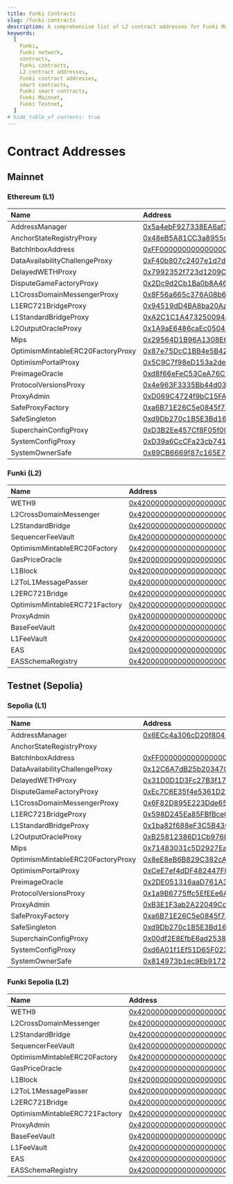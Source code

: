 ```yaml
---
title: Funki Contracts
slug: /funki-contracts
description: A comprehensive list of L2 contract addresses for Funki Mainnet and Funki Testnet, including links to their respective blockchain explorers.
keywords:
  [
    Funki,
    Funki network,
    contracts,
    Funki contracts,
    L2 contract addresses,
    Funki contract addresses,
    smart contracts,
    Funki smart contracts,
    Funki Mainnet,
    Funki Testnet,
  ]
# hide_table_of_contents: true
---
```


# Contract Addresses

## Mainnet

### Ethereum (L1)

| Name                              | Address                                                                                                               |
| :-------------------------------- | :-------------------------------------------------------------------------------------------------------------------- |
| AddressManager                    | [0x5a4ebF927338EA6af377caEee99C85088908f57D](https://funkiscan.io/address/0x5a4ebF927338EA6af377caEee99C85088908f57D) |
| AnchorStateRegistryProxy          | [0x48eB5A81CC3a8955d0DabD6eEd45ac09C7c1889f](https://funkiscan.io/address/0x48eB5A81CC3a8955d0DabD6eEd45ac09C7c1889f) |
| BatchInboxAddress                 | [0xFF00000000000000000000000000000084bb84bb](https://funkiscan.io/address/0xFF00000000000000000000000000000084bb84bb) |
| DataAvailabilityChallengeProxy    | [0xF40b807c2407e1d7dabb85f3ceefd5EACc7bF3CD](https://funkiscan.io/address/0xF40b807c2407e1d7dabb85f3ceefd5EACc7bF3CD) |
| DelayedWETHProxy                  | [0x7992352f723d1209CDd9B786dEF1fBd8DC6511DB](https://funkiscan.io/address/0x7992352f723d1209CDd9B786dEF1fBd8DC6511DB) |
| DisputeGameFactoryProxy           | [0x2Dc9d2Cb1Ba0b8A46AE252ab4FBE1ad5C5c3B795](https://funkiscan.io/address/0x2Dc9d2Cb1Ba0b8A46AE252ab4FBE1ad5C5c3B795) |
| L1CrossDomainMessengerProxy       | [0x8F56a665c376A08b604DD32ee6E88667A6093172](https://funkiscan.io/address/0x8F56a665c376A08b604DD32ee6E88667A6093172) |
| L1ERC721BridgeProxy               | [0x94519dD4BA8ba20Aaad14f7C6cD00fa1bB0192E9](https://funkiscan.io/address/0x94519dD4BA8ba20Aaad14f7C6cD00fa1bB0192E9) |
| L1StandardBridgeProxy             | [0xA2C1C1A473250094a6244F2bcf6Cb51F670Ad3aC](https://funkiscan.io/address/0xA2C1C1A473250094a6244F2bcf6Cb51F670Ad3aC) |
| L2OutputOracleProxy               | [0x1A9aE6486caEc0504657351ac473B3dF8A1367cb](https://funkiscan.io/address/0x1A9aE6486caEc0504657351ac473B3dF8A1367cb) |
| Mips                              | [0x29564D1B96A1308E6930F88665576763Ed4837E2](https://funkiscan.io/address/0x29564D1B96A1308E6930F88665576763Ed4837E2) |
| OptimismMintableERC20FactoryProxy | [0x87e75DcC1BB4e5B42cB5c52eB5832d6eCC3bFeF4](https://funkiscan.io/address/0x87e75DcC1BB4e5B42cB5c52eB5832d6eCC3bFeF4) |
| OptimismPortalProxy               | [0x5C9C7f98eD153a2deAA981eB5C97B31744AccF22](https://funkiscan.io/address/0x5C9C7f98eD153a2deAA981eB5C97B31744AccF22) |
| PreimageOracle                    | [0xd8f66eFeC53CeA76C597827ba5Bf3F68D29f2fA8](https://funkiscan.io/address/0xd8f66eFeC53CeA76C597827ba5Bf3F68D29f2fA8) |
| ProtocolVersionsProxy             | [0x4e963F3335Bb44d03302A2C9f3c254F74d15cEBA](https://funkiscan.io/address/0x4e963F3335Bb44d03302A2C9f3c254F74d15cEBA) |
| ProxyAdmin                        | [0xD069C4724f9bC15FA53b3b2516594512AEf8c957](https://funkiscan.io/address/0xD069C4724f9bC15FA53b3b2516594512AEf8c957) |
| SafeProxyFactory                  | [0xa6B71E26C5e0845f74c812102Ca7114b6a896AB2](https://funkiscan.io/address/0xa6B71E26C5e0845f74c812102Ca7114b6a896AB2) |
| SafeSingleton                     | [0xd9Db270c1B5E3Bd161E8c8503c55cEABeE709552](https://funkiscan.io/address/0xd9Db270c1B5E3Bd161E8c8503c55cEABeE709552) |
| SuperchainConfigProxy             | [0xD3B2Ee457Cf8F05f00c17BFe509b43BA04c9e5a2](https://funkiscan.io/address/0xD3B2Ee457Cf8F05f00c17BFe509b43BA04c9e5a2) |
| SystemConfigProxy                 | [0xD39a6CcCFa23cb741bB530497e42EC337f1215a8](https://funkiscan.io/address/0xD39a6CcCFa23cb741bB530497e42EC337f1215a8) |
| SystemOwnerSafe                   | [0x89CB6669f87c165E7128F4a57476EE4Daa7ffbCD](https://funkiscan.io/address/0x89CB6669f87c165E7128F4a57476EE4Daa7ffbCD) |

### Funki (L2)

| Name                          | Address                                                                                                                       |
| :---------------------------- | :---------------------------------------------------------------------------------------------------------------------------- |
| WETH9                         | [0x4200000000000000000000000000000000000006](https://funkiscan.io/address/0x4200000000000000000000000000000000000006) |
| L2CrossDomainMessenger        | [0x4200000000000000000000000000000000000007](https://funkiscan.io/address/0x4200000000000000000000000000000000000007) |
| L2StandardBridge              | [0x4200000000000000000000000000000000000010](https://funkiscan.io/address/0x4200000000000000000000000000000000000010) |
| SequencerFeeVault             | [0x4200000000000000000000000000000000000011](https://funkiscan.io/address/0x4200000000000000000000000000000000000011) |
| OptimismMintableERC20Factory  | [0x4200000000000000000000000000000000000012](https://funkiscan.io/address/0x4200000000000000000000000000000000000012) |
| GasPriceOracle                | [0x420000000000000000000000000000000000000F](https://funkiscan.io/address/0x420000000000000000000000000000000000000F) |
| L1Block                       | [0x4200000000000000000000000000000000000015](https://funkiscan.io/address/0x4200000000000000000000000000000000000015) |
| L2ToL1MessagePasser           | [0x4200000000000000000000000000000000000016](https://funkiscan.io/address/0x4200000000000000000000000000000000000016) |
| L2ERC721Bridge                | [0x4200000000000000000000000000000000000014](https://funkiscan.io/address/0x4200000000000000000000000000000000000014) |
| OptimismMintableERC721Factory | [0x4200000000000000000000000000000000000017](https://funkiscan.io/address/0x4200000000000000000000000000000000000017) |
| ProxyAdmin                    | [0x4200000000000000000000000000000000000018](https://funkiscan.io/address/0x4200000000000000000000000000000000000018) |
| BaseFeeVault                  | [0x4200000000000000000000000000000000000019](https://funkiscan.io/address/0x4200000000000000000000000000000000000019) |
| L1FeeVault                    | [0x420000000000000000000000000000000000001a](https://funkiscan.io/address/0x420000000000000000000000000000000000001a) |
| EAS                           | [0x4200000000000000000000000000000000000021](https://funkiscan.io/address/0x4200000000000000000000000000000000000021) |
| EASSchemaRegistry             | [0x4200000000000000000000000000000000000020](https://funkiscan.io/address/0x4200000000000000000000000000000000000020) |

## Testnet (Sepolia)

### Sepolia (L1)

| Name                              | Address                                                                                                               |
| :-------------------------------- | :-------------------------------------------------------------------------------------------------------------------- |
| AddressManager                    | [0x6ECc4a306cD20f8041d63B3Db8ecA46b713cDEcC](https://sepolia.etherscan.io/address/0x6ECc4a306cD20f8041d63B3Db8ecA46b713cDEcC) |
| AnchorStateRegistryProxy          |  |
| BatchInboxAddress                 | [0xFF000000000000000000000000000000000084bb](https://sepolia.etherscan.io/address/0xFF000000000000000000000000000000000084bb) |
| DataAvailabilityChallengeProxy    | [0x12C6A7dB25b20347CA6F5d47E56D5E8219871C6d](https://sepolia.etherscan.io/address/0x12C6A7dB25b20347CA6F5d47E56D5E8219871C6d) |
| DelayedWETHProxy                  | [0x31D0D1D3Fc27B3f174E544364e7Bb836980162d1](https://sepolia.etherscan.io/address/0x31D0D1D3Fc27B3f174E544364e7Bb836980162d1) |
| DisputeGameFactoryProxy           | [0xEc7C6E35f4e5361D279d5Fe7222F3F45A8A83352](https://sepolia.etherscan.io/address/0xEc7C6E35f4e5361D279d5Fe7222F3F45A8A83352) |
| L1CrossDomainMessengerProxy       | [0x6F82D895E223Dde65DA28a8bbD14f3eF79cBF3b8](https://sepolia.etherscan.io/address/0x6F82D895E223Dde65DA28a8bbD14f3eF79cBF3b8) |
| L1ERC721BridgeProxy               | [0x598D245Ea85FBfBceCe6c62232bbCAB688D3F68b](https://sepolia.etherscan.io/address/0x598D245Ea85FBfBceCe6c62232bbCAB688D3F68b) |
| L1StandardBridgeProxy             | [0x1ba82f688eF3C5B4363Ff667254ed4DC59E97477](https://sepolia.etherscan.io/address/0x1ba82f688eF3C5B4363Ff667254ed4DC59E97477) |
| L2OutputOracleProxy               | [0xB25812386D1Cb976b50de7387F5CBc10Fec3F27c](https://sepolia.etherscan.io/address/0xB25812386D1Cb976b50de7387F5CBc10Fec3F27c) |
| Mips                              | [0x71483031c5D2927Ea83807d5C88bd8EccFaF292d](https://sepolia.etherscan.io/address/0x71483031c5D2927Ea83807d5C88bd8EccFaF292d) |
| OptimismMintableERC20FactoryProxy | [0x8eE8eB6B829C382cA395D35C40Dcd2ef8AE57c68](https://sepolia.etherscan.io/address/0x8eE8eB6B829C382cA395D35C40Dcd2ef8AE57c68) |
| OptimismPortalProxy               | [0xCeE7ef4dDF482447FE14c605Ea94B37cBE87Ca9D](https://sepolia.etherscan.io/address/0xCeE7ef4dDF482447FE14c605Ea94B37cBE87Ca9D) |
| PreimageOracle                    | [0x2DE051316aaD761A3eBd6fF008D714805bD02c56](https://sepolia.etherscan.io/address/0x2DE051316aaD761A3eBd6fF008D714805bD02c56) |
| ProtocolVersionsProxy             | [0x1a9B6775ffc5EfEEe6Abbe9C29512dAeE52F118B](https://sepolia.etherscan.io/address/0x1a9B6775ffc5EfEEe6Abbe9C29512dAeE52F118B) |
| ProxyAdmin                        | [0xB3E1F3ab2A22049Cc155ebA7089Ea20A5EAB99ca](https://sepolia.etherscan.io/address/0xB3E1F3ab2A22049Cc155ebA7089Ea20A5EAB99ca) |
| SafeProxyFactory                  | [0xa6B71E26C5e0845f74c812102Ca7114b6a896AB2](https://sepolia.etherscan.io/address/0xa6B71E26C5e0845f74c812102Ca7114b6a896AB2) |
| SafeSingleton                     | [0xd9Db270c1B5E3Bd161E8c8503c55cEABeE709552](https://sepolia.etherscan.io/address/0xd9Db270c1B5E3Bd161E8c8503c55cEABeE709552) |
| SuperchainConfigProxy             | [0x00df2E8EfbE6ad2538D940a2cCAAE65112bd0437](https://sepolia.etherscan.io/address/0x00df2E8EfbE6ad2538D940a2cCAAE65112bd0437) |
| SystemConfigProxy                 | [0xd6A01f1Ef51D65F023433992a8F62fEeAD35b172](https://sepolia.etherscan.io/address/0xd6A01f1Ef51D65F023433992a8F62fEeAD35b172) |
| SystemOwnerSafe                   | [0x814973b1ec9Eb9172996931dE7BF1380bd64a824](https://sepolia.etherscan.io/address/0x814973b1ec9Eb9172996931dE7BF1380bd64a824) |

### Funki Sepolia (L2)

| Name                          | Address                                                                                                                       |
| :---------------------------- | :---------------------------------------------------------------------------------------------------------------------------- |
| WETH9                         | [0x4200000000000000000000000000000000000006](https://sepolia-sandbox.funkichain.com/address/0x4200000000000000000000000000000000000006) |
| L2CrossDomainMessenger        | [0x4200000000000000000000000000000000000007](https://sepolia-sandbox.funkichain.com/address/0x4200000000000000000000000000000000000007) |
| L2StandardBridge              | [0x4200000000000000000000000000000000000010](https://sepolia-sandbox.funkichain.com/address/0x4200000000000000000000000000000000000010) |
| SequencerFeeVault             | [0x4200000000000000000000000000000000000011](https://sepolia-sandbox.funkichain.com/address/0x4200000000000000000000000000000000000011) |
| OptimismMintableERC20Factory  | [0x4200000000000000000000000000000000000012](https://sepolia-sandbox.funkichain.com/address/0x4200000000000000000000000000000000000012) |
| GasPriceOracle                | [0x420000000000000000000000000000000000000F](https://sepolia-sandbox.funkichain.com/address/0x420000000000000000000000000000000000000F) |
| L1Block                       | [0x4200000000000000000000000000000000000015](https://sepolia-sandbox.funkichain.com/address/0x4200000000000000000000000000000000000015) |
| L2ToL1MessagePasser           | [0x4200000000000000000000000000000000000016](https://sepolia-sandbox.funkichain.com/address/0x4200000000000000000000000000000000000016) |
| L2ERC721Bridge                | [0x4200000000000000000000000000000000000014](https://sepolia-sandbox.funkichain.com/address/0x4200000000000000000000000000000000000014) |
| OptimismMintableERC721Factory | [0x4200000000000000000000000000000000000017](https://sepolia-sandbox.funkichain.com/address/0x4200000000000000000000000000000000000017) |
| ProxyAdmin                    | [0x4200000000000000000000000000000000000018](https://sepolia-sandbox.funkichain.com/address/0x4200000000000000000000000000000000000018) |
| BaseFeeVault                  | [0x4200000000000000000000000000000000000019](https://sepolia-sandbox.funkichain.com/address/0x4200000000000000000000000000000000000019) |
| L1FeeVault                    | [0x420000000000000000000000000000000000001a](https://sepolia-sandbox.funkichain.com/address/0x420000000000000000000000000000000000001a) |
| EAS                           | [0x4200000000000000000000000000000000000021](https://sepolia-sandbox.funkichain.com/address/0x4200000000000000000000000000000000000021) |
| EASSchemaRegistry             | [0x4200000000000000000000000000000000000020](https://sepolia-sandbox.funkichain.com/address/0x4200000000000000000000000000000000000020) |
